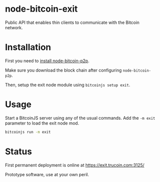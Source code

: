 # node-bitcoin-exit

Public API that enables thin clients to communicate with the Bitcoin
network.

# Installation

First you need to [install
node-bitcoin-p2p](https://github.com/bitcoinjs/node-bitcoin-p2p).

Make sure you download the block chain after configuring
`node-bitcoin-p2p`.

Then, setup the exit node module using `bitcoinjs setup exit`.

# Usage

Start a BitcoinJS server using any of the usual commands. Add the
`-m exit` parameter to load the exit node mod.

``` sh
bitcoinjs run -m exit
```
# Status

First permanent deployment is online at https://exit.trucoin.com:3125/

Prototype software, use at your own peril.
